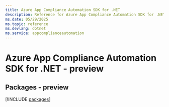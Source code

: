 ```yaml
---
title: Azure App Compliance Automation SDK for .NET
description: Reference for Azure App Compliance Automation SDK for .NET
ms.date: 05/29/2025
ms.topic: reference
ms.devlang: dotnet
ms.service: appcomplianceautomation
---
```

# Azure App Compliance Automation SDK for .NET - preview
## Packages - preview
[!INCLUDE [packages](app-compliance-automation-index.md)]